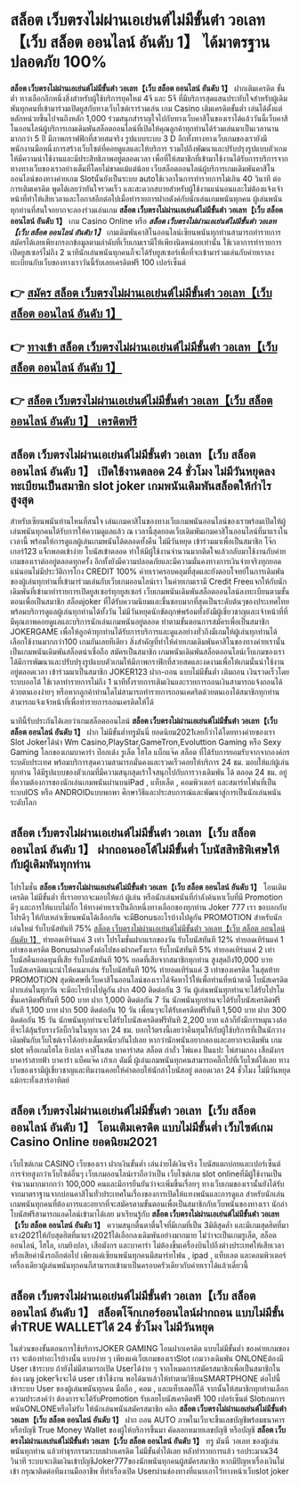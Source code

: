 # สล็อต เว็บตรงไม่ผ่านเอเย่นต์ไม่มีขั้นต่ํา วอเลท【เว็บ สล็อต ออนไลน์ อันดับ 1】  ได้มาตรฐานปลอดภัย 100%

**สล็อต เว็บตรงไม่ผ่านเอเย่นต์ไม่มีขั้นต่ํา วอเลท【เว็บ สล็อต ออนไลน์ อันดับ 1】** ฝากเติมเครดิต ขั้นต่ำ  ทางเลือกอีกหนึ่งสิ่งสำหรับผู้ใช้บริการยุคใหม่ 4จี และ 5จี ที่มีบริการสุดแสนประทับใจสำหรับผู้เดิมพันทุกคนที่เข้ามาร่วมเปิดยูสกับทางเว็บไซต์เราร่วมเล่น เกม Casino  เติมเครดิตขั้นต่ำ เล่นได้ตั้งแต่ หลักหน่วยขึ้นไปจนถึงหลัก 1,000 ร่วมสนุกสำราญใจไปกับทางเว็บคาสิโนของเราได้แล้ววันนี้เว็บคาสิโนออนไลน์ผู้บริการเกมเดิมพันสล็อตออนไลน์ที่เปิดให้คุณลูกค้าทุกท่านได้ร่วมเล่นมาเป็นเวลานานมากกว่า 5 ปี มีภาพกราฟฟิกที่สวยสมจริง รูปแบบระบบ 3 D
อีกทั้งทางทางเว็บเกมของเรายังมี พนักงานมือหนึ่งการสร้างเว็บไซต์ที่คอยดูแลและให้บริการ  รวมไปถึงพัฒนาและปรับปรุงรูปแบบตัวเกมให้มีความน่าใช้งานและมีประสิทธิภาพอยู่ตลอดเวลา เพื่อที่ให้สมาชิกที่เข้ามาใช้งานได้รับการบริการจากทางทางเว็บของเราอย่างเต็มที่โดยไม่ขาดแม้แต่น้อย เว็บสล็อตออนไลน์ผู้บริการเกมเดิมพันคาสิโนออนไลน์ของทางค่ายเกม Slotนั้นยังเป็นระบบ autoใช้เวลาในการทำรายการไม่เกิน 40 วินาที ต่อการเติมเครดิต พูดได้เลยว่าทันใจรวดเร็ว และสะดวกสบายสำหรับผู้ใช้งานแน่นอนและไม่ต้องแจ้งเจ้าหน้าที่ทำให้เสียเวลาและโอกาสอีกต่อไปเมื่อทำรายการฝากตังค์กับนักเล่นเกมพนันทุกคน
ผู้เล่นพนันทุกท่านที่สนใจอยากจะลองร่วมเล่นเกม **สล็อต เว็บตรงไม่ผ่านเอเย่นต์ไม่มีขั้นต่ํา วอเลท【เว็บ สล็อต ออนไลน์ อันดับ 1】** เกม Casino Online หรือ ***สล็อต เว็บตรงไม่ผ่านเอเย่นต์ไม่มีขั้นต่ํา วอเลท【เว็บ สล็อต ออนไลน์ อันดับ 1】*** เกมเดิมพันคาสิโนออนไลน์เซียนพนันทุกท่านสามารถทำรายการสมัครได้เลยเพียงกรอกข้อมูลตามลำดับที่เว็บเกมเรามีให้เพียงนิดหน่อยเท่านั้น ใช้เวลาการทำรายการเปิดยูสเซอร์ไม่ถึง 2 นาทีนักเล่นพนันทุกคนก็จะได้รับยูสเซอร์เพื่อที่จะเข้ามาร่วมเล่นกับค่ายเราลงทะเบียนกับเว็บของทางเราวันนี้รับเลยเครดิตฟรี 100 เปอร์เซ็นต์

## 👉 [สมัคร สล็อต เว็บตรงไม่ผ่านเอเย่นต์ไม่มีขั้นต่ํา วอเลท【เว็บ สล็อต ออนไลน์ อันดับ 1】](https://archa888.com/)
## 👉 [ทางเข้า สล็อต เว็บตรงไม่ผ่านเอเย่นต์ไม่มีขั้นต่ํา วอเลท【เว็บ สล็อต ออนไลน์ อันดับ 1】](https://archa888.com/)
## 👉 [สล็อต เว็บตรงไม่ผ่านเอเย่นต์ไม่มีขั้นต่ํา วอเลท【เว็บ สล็อต ออนไลน์ อันดับ 1】 เครดิตฟรี](https://archa888.com/)

## สล็อต เว็บตรงไม่ผ่านเอเย่นต์ไม่มีขั้นต่ํา วอเลท【เว็บ สล็อต ออนไลน์ อันดับ 1】 เปิดใช้งานตลอด  24 ชั่วโมง ไม่มีวันหยุดลงทะเบียนเป็นสมาชิก slot joker เกมพนันเดิมพันสล็อตให้กำไรสูงสุด

สำหรับเซียนพนันท่านไหนที่สนใจ เล่นเกมคาสิโนของทางเว็บเกมพนันออนไลน์ของเราพร้อมเปิดให้ผู้เล่นพนันทุกคนได้รับการให้ความดูแลแล้ว ณ เวลานี้สุดยอดเว็บเดิมพันเกมคาสิโนออนไลน์ที่มาแรงในเวลานี้ พร้อมให้การดูแลผู้เล่นเกมพนันได้ตลอดทั้งคืน ไม่มีวันหยุด เข้าร่วมมาเพื่อเป็นสมาชิก โจ๊กเกอร์123 แจ็กพอตเข้าง่าย โบนัสเข้าตลอด ทำให้มีผู้ใช้งานจำนวนมากติดใจแล้วกลับมาใช้งานกับค่ายเกมของเราต่ออยู่ตลอดทุกครั้ง อีกทั้งยังมีความปลอดภัยและมีความมั่นคงทางการเงินจ่ายจริงทุกยอดแน่นอนไม่มีประวัติการโกง CREDIT 100% ค่ายเราครอบคลุมที่สุดและยังตอบโจทย์ในการเดิมพันของผู้เล่นทุกท่านที่เข้ามาร่วมเล่นกับเว็บเกมออนไลน์เรา
ในค่ายเกมเรามี Credit Freeแจกให้กับนักเดิมพันที่เข้ามาทำรายการเปิดยูสเซอร์ทุกยูสเซอร์ เว็บเกมพนันเดิมพันสล็อตออนไลน์ลงทะเบียนตามขั้นตอนเพื่อเป็นสมาชิก สล็อตjoker ที่ได้รับความนิยมและชื่นชอบมากที่สุดเป็นระดับต้นๆของประเทศไทย พร้อมบริการดูแลผู้เล่นทุกท่านได้ทั้งวัน ไม่มีวันหยุดนักขัตฤกษ์พร้อมทั้งยังมีผู้เชี่ยวชาญและเจ้าหน้าที่ที่มีคุณภาพคอยดูแลและบริการนักเล่นเกมพนันอยู่ตลอด ทำตามขั้นตอนการสมัครเพื่อเป็นสมาชิก JOKERGAME เพื่อให้ลูกค้าทุกท่านได้รับการบริการและดูแลอย่างทั่วถึงมีเกมให้ผู้เล่นทุกท่านได้เลือกใช้งานมากกว่า100 เกมกันเลยทีเดียว
สิ่งสำคัญที่ทำให้ค่ายเกมเดิมพันคาสิโนของทางค่ายเรานั้นเป็นเกมพนันเดิมพันสล็อตน่าเชื่อถือ สมัครเป็นสมาชิก  เกมพนันเดิมพันสล็อตออนไลน์เว็บเกมของเราได้มีการพัฒนาและปรับปรุงรูปแบบตัวเกมให้มีภาพกราฟิกที่สวยสดและงดงามเพื่อให้เกมนั้นน่าใช้งานอยู่ตลอดเวลา เข้าร่วมมาเป็นสมาชิก JOKER123 ฝาก-ถอน แบบไม่มีขั้นต่ำ เติมถอน เงินรวดเร็วโดยระบบออโต้ ใช้เวลาทำรายการไม่ถึง 1 นาทีทั้งรายการเติมเงินและรายการถอนเงินสามารถแจ้งถอนได้ด้วยตนเองง่ายๆ หรือหากลูกค้าท่านใดไม่สามารถทำรายการถอนเคดริตด้วยตนเองได้สมาชิกทุกท่านสามารถแจ้งเจ้าหน้าที่เพื่อทำรายการถอนเครดิตให้ได้

นาทีนี้รับประกันได้เลยว่าเกมสล็อตออนไลน์ **สล็อต เว็บตรงไม่ผ่านเอเย่นต์ไม่มีขั้นต่ํา วอเลท【เว็บ สล็อต ออนไลน์ อันดับ 1】** ฝาก ไม่มีขั้นต่ำทรูมันนี่ ยอดนิยม2021เลยก็ว่าได้โดยทางค่ายของเรา Slot Jokerได้นำ  Wm Casino,PlayStar,GameTron,Evoluttion Gaming หรือ Sexy Gaming โลกของเกมบาคาร่า ป๊อกเด้ง รูเล็ต ไฮโล แบ็กแจ๊ค สล็อต ที่ได้รับการยอมรับจากจากองค์กรระบดับประเทศ พร้อมบริการสุดความสามารถมั่นคงและรวดเร็วคอยให้บริการ 24 ชม. มอบให้แก่ผู้เล่นทุกท่าน ได้มีรูปแบบของตัวเกมที่มีความสนุกสุดเร้าใจสนุกไปกับการวางเดิมพัน ได้ ตลอด 24 ชม. อยู่ที่ความต้องการของนักเล่นเกมพนันผ่านบนiPad , แท็บเล็ต , คอมพิวเตอร์ และสมาร์ทโฟนที่เป็นระบบIOS หรือ ANDROIDแบบพกพา ศึกษาวิธีและประสบการณ์และพัฒนาสู่การเป็นนักเล่นพนันระดับโลก

## สล็อต เว็บตรงไม่ผ่านเอเย่นต์ไม่มีขั้นต่ํา วอเลท【เว็บ สล็อต ออนไลน์ อันดับ 1】 ฝากถอนออโต้ไม่มีขั้นต่ำ โบนัสสิทธิพิเศษให้กับผู้เดิมพันทุกท่าน

โปรโมชั่น **สล็อต เว็บตรงไม่ผ่านเอเย่นต์ไม่มีขั้นต่ํา วอเลท【เว็บ สล็อต ออนไลน์ อันดับ 1】** โอนเติมเครดิต ไม่มีขั้นต่ำ ที่เราอยากจะมอบให้แก่  ผู้เล่น หรือนักเล่นพนันที่กำลังค้นหาเว็บที่มี  Promotion ดีๆ และการให้แบบไม่กั๊ก ให้ทางค่ายเราเป็นอีกหนึ่งทางเลือกของทุกท่าน Joker 777 เรา ขอบอกกับโปรดีๆ ให้กับเหล่าเซียนพนันได้เลือกกัน จะมีBonusอะไรบ้างไปดูกัน
 PROMOTION สำหรับนักเล่นใหม่ รับโบนัสทันที 75% [สล็อต เว็บตรงไม่ผ่านเอเย่นต์ไม่มีขั้นต่ํา วอเลท【เว็บ สล็อต ออนไลน์ อันดับ 1】](https://archa888.com/) ทำยอดเทิร์นแค่ 3 เท่า
โปรโมชั่นฝากแรกของวัน รับโบนัสทันที 12% ทำยอดเทิร์นแค่ 1 เท่าของเครดิต
Bonusฝากครั้งต่อไปของฝากครั้งแรก รับโบนัสทันที 5% ทำยอดเทิร์นแค่ 2 เท่า
โบนัสคืนยอดทุนที่เสีย รับโบนัสทันที 10% ยอดที่เสียจากสมาชิกทุกท่าน สูงสุดถึง10,000 บาท
โบนัสเครดิตแนะนำให้คนมาเล่น รับโบนัสทันที 10% ทำยอดเทิร์นแค่ 3 เท่าของเครดิต
ในสุดท้าย PROMOTION สุดพิเศษที่เว็บคาสิโนออนไลน์ของเราได้จัดหาไว้ให้เพื่อท่านที่หน้าตาดี โบนัสเครดิตฝากเล่นในทุกวัน จะมีอะไรบ้างไปดูกัน
ฝาก 400 ติดต่อกัน 3 วัน ผู้เล่นพนันทุกท่านจะได้รับโปรโมชั่นเครดิตฟรีทันที 500 บาท
ฝาก 1,000 ติดต่อกัน 7 วัน นักพนันทุกท่านจะได้รับโบนัสเครดิตฟรีทันที 1,100 บาท
ฝาก 500 ติดต่อกัน 10 วัน เพื่อนๆจะได้รับเครดิตฟรีทันที 1,500 บาท
ฝาก 300 ติดต่อกัน 15 วัน นักพนันทุกท่านจะได้รับโบนัสเครดิตฟรีทันที 2,200 บาท
แล้วก็ยังมีการหมุนวงล้อที่จะได้ลุ้นรับรางวัลบิ๊กวินในทุกเวลา 24 ชม. บอกไว้ตรงนี้เลยว่าคืนทุนให้กับผู้ใช้บริการที่เป็นนักวางเดิมพันกับเว็บไซต์เราได้อย่างเต็มเหนี่ยวกันไปเลย หากว่านักพนันอยากลองและอยากจะเดิมพัน เกม slot  หรือเกมไฮโล ยิงปลา คาสิโนสด บาคาร่าสด สล็อต กำถั่ว ไพ่แคง ปั่นแปะ ไพ่สามกอง เสือมังกร บาคาร่าสายฟ้า บาคาร่า แบ็คแจ๊ค เก้าเก ดัมมี่ ผู้เล่นเกมพนันทุกคนสามารถคลิ๊กไปที่เว็บไซต์ได้เลย ทางเว็บของเรามีผู้เชี่ยวชาญและทีมงานคอยให้คำตอบให้นักล่าโบนัสอยู่ ตลอดเวลา 24 ชั่วโมง ไม่มีวันหยุดแม้กระทั่งเสาร์อาทิตย์

## สล็อต เว็บตรงไม่ผ่านเอเย่นต์ไม่มีขั้นต่ํา วอเลท【เว็บ สล็อต ออนไลน์ อันดับ 1】 โอนเติมเครดิต แบบไม่มีขั้นต่ำ  เว็บไซต์เกม  Casino Online ยอดนิยม2021

เว็บไซต์เกม CASINO เว็บของเรา ฝากเงินขั้นต่ำ เล่นง่ายได้เงินจริง โบนัสแตกบ่อยและเปอร์เซ็นต์การจ่ายสูงกว่าเว็บไซต์อื่นๆ เว็บเกมออนไลน์เราถือว่าเป็น เว็บไซต์เกม slot onlineที่มีผู้ใช้งานเป็นจำนวนมากมากกว่า 100,000 คนและมีการยืนยันว่าจะเพิ่มขึ้นเรื่อยๆ ทางเว็บเกมของเรานั้นยังได้รับจากมาตราฐานจากบ่อนคาสิโนทั่วประเทศในเรื่องของการเปิดให้แทงพนันและการดูแล สำหรับนักเล่นเกมพนันทุกคนที่ต้องการและอยากที่จะสมัครตามขั้นตอนเพื่อเป็นสมาชิกกับเว็บพนันของทางเรา นักล่าโบนัสฟรีสามารถแอดไลน์เข้ามาได้เลย
	มาเรียนรู้กับ **สล็อต เว็บตรงไม่ผ่านเอเย่นต์ไม่มีขั้นต่ํา วอเลท【เว็บ สล็อต ออนไลน์ อันดับ 1】** ความสนุกตื่นตาตื่นใจที่มีเกมที่เป็น 3มิติสุดล้ำ และมีเกมสุดฮิตที่มาแรง2021ให้กับสุดฮิตที่มาแรง2021ได้เลือกลงเดิมพันอย่างมากมาย  ไม่ว่าจะเป็นเกมรูเล็ต, สล็อตออนไลน์, ไฮโล, เกมยิงปลา, เสือมังกร และบาคาร่า ไม่ต้องขึ้นเครื่องบินไปถึงต่างประเทศให้เสียเวลา หรือเสียค่านั่งรถอีกต่อไป เพียงแค่เซียนพนันทุกคนมีสมาร์ทโฟน , ipad , แท็บเลต และคอมพิวเตอร์เครื่องเดียวผู้เล่นพนันทุกคนก็สามารถเข้ามาเป็นครอบครัวเดียวกับค่ายเราได้แล้วเดี๋ยวนี้

## สล็อต เว็บตรงไม่ผ่านเอเย่นต์ไม่มีขั้นต่ํา วอเลท【เว็บ สล็อต ออนไลน์ อันดับ 1】 สล็อตโจ๊กเกอร์ออนไลน์ฝากถอน แบบไม่มีขั้นต่ำTRUE WALLETได้ 24 ชั่วโมง ไม่มีวันหยุด

ในส่วนของขั้นตอนการใช้บริการJOKER GAMING โอนฝากเครดิต แบบไม่มีขั้นต่ำ ของค่ายเกมของเรา จะต้องทำอะไรบ้างนั้น แบบง่าย ๆ เพียงแค่เว็บเกมของเราSlot เกมวางเดิมพัน ONLONEต้องมี User เข้าระบบ ถ้ายังไม่มีสามารถเปิด Userได้ง่าย ๆ จากโหมดการสมัครสมาชิกเพื่อเป็นสมาชิกในช่อง เมนู jokerจึงจะได้ user เข้าใช้งาน พอได้มาแล้วให้ทำตามวิธีบนSMARTPHONE ต่อไปนี้
เข้าระบบ User  ของผู้เล่นพนันทุกคน มือถือ , คอม , และแท็บเลตก็ได้
จากนั้นให้สมาชิกทุกท่านเลือกความประสงค์ว่า ต้องการจะได้รับPromotion รับเลยโบนัสเครดิตฟรี 100 เปอร์เซ็นต์ SlotเกมการพนันONLONEหรือไม่รับ
ให้นักเล่นพนันสมัครสมาชิก คลิก **สล็อต เว็บตรงไม่ผ่านเอเย่นต์ไม่มีขั้นต่ํา วอเลท【เว็บ สล็อต ออนไลน์ อันดับ 1】** ฝาก ถอน AUTO ภาพในเว็บจะขึ้นเลขบัญชีพร้อมธนาคาร หรือบัญชี True Money Wallet ของผู้ให้บริการขึ้นมา
คัดลอกหมายเลขบัญชี หรือบัญชี **สล็อต เว็บตรงไม่ผ่านเอเย่นต์ไม่มีขั้นต่ํา วอเลท【เว็บ สล็อต ออนไลน์ อันดับ 1】** ทรู มันนี่ วอเลท ของผู้เล่นพนันทุกท่าน แล้วทำธุรกรรมระบบฝากเครดิต ไม่มีขั้นต่ำได้เลย
หลังทำรายการแล้ว รอประมาณ34 วินาที ระบบจะเติมเงินเข้าบัญชีJoker777ของนักพนันทุกคนผู้สมัครสมาชิก
หากมีปัญหาเรื่องเงินไม่เข้า กรุณาติดต่อทีมงานมืออาชีพ ที่ทำเรื่องเปิด Userผ่านช่องทางที่แนบเอาไว้ทางหน้าเว็บslot joker


